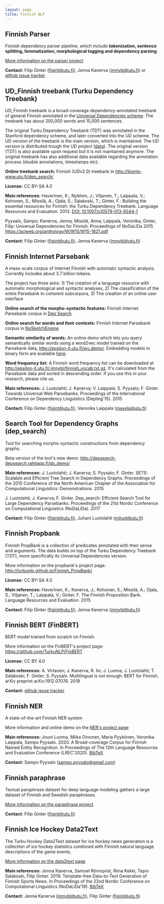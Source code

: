 ```yaml
---
layout: page
title: Finnish NLP
---
```


## Finnish Parser <a id="parser"></a>

Finnish dependency parser pipeline, which include **tokenization, sentence splitting, lemmatization, morphological tagging and dependency parsing**.

[More information on the parser project](parser.html)
 
 **Contact:** Filip Ginter (figint@utu.fi), Jenna Kanerva (jmnybl@utu.fi) or [github issue tracker](https://github.com/TurkuNLP/Turku-neural-parser-pipeline/issues)
 
## UD_Finnish treebank (Turku Dependency Treebank) <a id="treebank"></a>
 
 UD_Finnish treebank is a broad-coverage dependency-annotated treebank of general Finnish annotated in the [Universal Dependencies scheme](http://universaldependencies.org/). The treebank has about 200,000 words and 15,000 sentences.
 
The original Turku Dependency Treebank (TDT) was annotated in the Stanford dependency scheme, and later converted into the UD scheme. The UD version of the treebank is the main version, which is maintained. The UD version is distributed trough the UD project ([data](http://universaldependencies.org/#download)). The original version (TDT) is also available upon request but it is not maintained anymore. The original treebank has also additional data available regarding the annotation process (double annotations, timestamps etc).

**Online treebank search:** Finnish (UDv2.0) treebank in <http://bionlp-www.utu.fi/dep_search/>

**License:** CC BY-SA 4.0

**Main references:**
Haverinen, K.; Nyblom, J.; Viljanen, T.; Laippala, V.; Kohonen, S.; Missilä, A.; Ojala, S.; Salakoski, T.; Ginter, F.: Building the essential resources for Finnish: the Turku Dependency Treebank. Language Resources and Evaluation. 2013. [DOI: 10.1007/s10579-013-9244-1](http://dx.doi.org/10.1007/s10579-013-9244-1)

Pyysalo, Sampo; Kanerva, Jenna; Missilä, Anna; Laippala, Veronika; Ginter, Filip: Universal Dependencies for Finnish. Proceedings of NoDaLiDa 2015 <https://aclweb.org/anthology/W/W15/W15-1821.pdf>

**Contact:** Filip Ginter (figint@utu.fi), Jenna Kanerva (jmnybl@utu.fi)

## Finnish Internet Parsebank <a id="parsebank"></a>

A mass-scale corpus of Internet Finnish with automatic syntactic analysis. Currently includes about 3.7 billion tokens.

The project has three aims: 1) The creation of a language resource with automatic morphological and syntactic analyses, 2) The classification of the entire Parsebank to coherent subcorpora, 3) The creation of an online user interface

**Online search of the morpho-syntactic features:** Finnish Internet Parsebank corpus in [Dep Search](http://depsearch-depsearch.rahtiapp.fi/ds_demo/)

**Online search for words and their contexts:** Finnish Internet Parsebank corpus in [NoSketchEngine](http://epsilon-it.utu.fi/nse/) 

**Semantic similarity of words:** An online demo which lets you query semantically similar words using a word2vec model trained on the Parsebank data, <http://epsilon-it.utu.fi/wv_demo/>. Embedding models in binary form are available [here](http://dl.turkunlp.org/finnish-embeddings/).

**Word frequency list:** A Finnish word frequency list can be downloaded at <http://epsilon-it.utu.fi/.jmnybl/finnish_vocab.txt.gz>. It's calculated from the Parsebank data and sorted in descending order. If you use this in your research, please cite us.

**Main references:**
J. Luotolahti; J. Kanerva; V. Laippala; S. Pyysalo; F. Ginter. Towards Universal Web Parsebanks. Proceedings of the International Conference on Dependency Linguistics (Depling'15). 2015

**Contact:** Filip Ginter (figint@utu.fi), Veronika Laippala (mavela@utu.fi)

## Search Tool for Dependency Graphs (dep_search) <a id="depsearch"></a>

Tool for searching morpho-syntactic constructions from dependency graphs.

Beta version of the tool's new demo: <http://depsearch-depsearch.rahtiapp.fi/ds_demo/>

**Main references:**
J. Luotolahti; J. Kanerva; S. Pyysalo; F. Ginter. SETS: Scalable and Efficient Tree Search in Dependency Graphs. Proceedings of the 2015 Conference of the North American Chapter of the Association for Computational Linguistics: Demonstrations. 2015

J. Luotolahti; J. Kanerva; F. Ginter. Dep_search: Efficient Search Tool for Large Dependency Parsebanks. Proceedings of the 21st Nordic Conference on Computational Linguistics (NoDaLiDa). 2017

**Contact:** Filip Ginter (figint@utu.fi), Juhani Luotolahti (mjluot@utu.fi)

## Finnish Propbank <a id="propbank"></a>

Finnish PropBank is a collection of predicates annotated with their sense and arguments. The data builds on top of the Turku Dependency Treebank (TDT), more specifically its Universal Dependencies version.

More information on the propbank's project page: <http://turkunlp.github.io/Finnish_PropBank/>

**License:** CC BY-SA 4.0

**Main references:**
Haverinen, K.; Kanerva, J.; Kohonen, S.; Missilä, A.; Ojala, S.; Viljanen, T.; Laippala, V.; Ginter, F. The Finnish Proposition Bank. Language Resources and Evaluation. 2015

**Contact:** Filip Ginter (figint@utu.fi), Jenna Kanerva (jmnybl@utu.fi)

## Finnish BERT (FinBERT) <a id="finbert"></a>

BERT model trained from scratch on Finnish.

More information on the FinBERT's project page: <https://github.com/TurkuNLP/FinBERT>

**License:** CC BY 4.0

**Main references:** A. Virtanen; J. Kanerva; R. Ilo; J. Luoma; J. Luotolahti; T. Salakoski; F. Ginter; S. Pyysalo. Multilingual is not enough: BERT for Finnish. arXiv preprint arXiv:1912.07076. 2019

**Contact:** [github issue tracker](https://github.com/TurkuNLP/FinBERT/issues)

## Finnish NER <a id="fin-ner"></a>

A state-of-the-art Finnish NER system

More information and online demo on the [NER's project page](fin-ner.html)

**Main references:** Jouni Luoma, Miika Oinonen, Maria Pyykönen, Veronika Laippala, Sampo Pyysalo. 2020. A Broad-coverage Corpus for Finnish Named Entity Recognition. In Proceedings of The 12th Language Resources and Evaluation Conference (LREC'2020). [BibTeX](https://www.aclweb.org/anthology/2020.lrec-1.567.bib)

**Contact:** Sampo Pyysalo (sampo.pyysalo@gmail.com)

## Finnish paraphrase <a id="fin-para"></a>

Textual paraphrase dataset for deep language modeling gathers a large dataset of Finnish and Swedish paraphrases.

[More information on the paraphrase project](paraphrase.html)

**Contact:** Filip Ginter (figint@utu.fi)

## Finnish Ice Hockey Data2Text <a id="hockey-data2text"></a>

The Turku Hockey Data2Text dataset for ice hockey news generation is a collection of ice hockey statistics combined with Finnish natural language descriptions of the game events.

[More information on the data2text page](hockey_data2text.html)

**Main references:** Jenna Kanerva, Samuel Rönnqvist, Riina Kekki, Tapio Salakoski, Filip Ginter. 2019.	Template-free Data-to-Text Generation of Finnish Sports News. In	Proceedings of the 22nd Nordic Conference on Computational Linguistics (NoDaLiDa’19). [BibTeX](https://aclanthology.org/W19-6125/)

**Contact:** Jenna Kanerva (jmnybl@utu.fi), Filip Ginter (figint@utu.fi)


